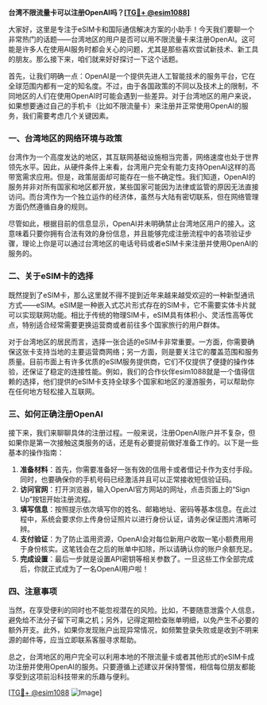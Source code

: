 **台湾不限流量卡可以注册OpenAI吗？[[TG💪+ @esim1088](https://t.me/s/esim1088)]**

大家好，这里是专注于eSIM卡和国际通信解决方案的小助手！今天我们要聊一个非常热门的话题——台湾地区的用户是否可以用不限流量卡来注册OpenAI。这可能是许多人在使用AI服务时都会关心的问题，尤其是那些喜欢尝试新技术、新工具的朋友。那么接下来，咱们就来好好探讨一下这个话题。

首先，让我们明确一点：OpenAI是一个提供先进人工智能技术的服务平台，它在全球范围内都有一定的知名度。不过，由于各国政策的不同以及技术上的限制，不同地区的人们在使用OpenAI时可能会遇到一些差异。对于台湾地区的用户来说，如果想要通过自己的手机卡（比如不限流量卡）来注册并正常使用OpenAI的服务，我们需要考虑几个关键因素。

### 一、台湾地区的网络环境与政策

台湾作为一个高度发达的地区，其互联网基础设施相当完善，网络速度也处于世界领先水平。因此，从硬件条件上来看，台湾用户完全有能力支持OpenAI这样的高带宽需求应用。但是，政策层面却可能存在一些不确定性。我们知道，OpenAI的服务并非对所有国家和地区都开放，某些国家可能因为法律或监管的原因无法直接访问。而台湾作为一个独立运作的经济体，虽然与大陆有密切联系，但在网络管理方面仍然遵循自身的规则。

尽管如此，根据目前的信息显示，OpenAI并未明确禁止台湾地区用户的接入。这意味着只要你拥有合法有效的身份信息，并且能够完成注册流程中的各项验证步骤，理论上你是可以通过台湾地区的电话号码或者eSIM卡来注册并使用OpenAI的服务的。

### 二、关于eSIM卡的选择

既然提到了eSIM卡，那么这里就不得不提到近年来越来越受欢迎的一种新型通讯方式——eSIM。eSIM是一种嵌入式芯片形式存在的SIM卡，它不需要实体卡片就可以实现联网功能。相比于传统的物理SIM卡，eSIM具有体积小、灵活性高等优点，特别适合经常需要更换运营商或者前往多个国家旅行的用户群体。

对于台湾地区的居民而言，选择一张合适的eSIM卡非常重要。一方面，你需要确保这张卡支持当地的主要运营商网络；另一方面，则是要关注它的覆盖范围和服务质量。目前市面上有许多优质的eSIM服务提供商，它们不仅提供了便捷的操作体验，还保证了稳定的连接性能。例如，我们的合作伙伴esim1088就是一个值得信赖的选择，他们提供的eSIM卡支持全球多个国家和地区的漫游服务，可以帮助你在任何地方轻松接入互联网。

### 三、如何正确注册OpenAI

接下来，我们来聊聊具体的注册过程。一般来说，注册OpenAI账户并不复杂，但如果你是第一次接触这类服务的话，还是有必要提前做好准备工作的。以下是一些基本的操作指南：

1. **准备材料**：首先，你需要准备好一张有效的信用卡或者借记卡作为支付手段。同时，也要确保你的手机号码已经激活并且可以正常接收短信验证码。
2. **访问官网**：打开浏览器，输入OpenAI官方网站的网址，点击页面上的“Sign Up”按钮开始注册流程。
3. **填写信息**：按照提示依次填写你的姓名、邮箱地址、密码等基本信息。在此过程中，系统会要求你上传身份证照片以进行身份认证，请务必保证图片清晰可辨。
4. **支付验证**：为了防止滥用资源，OpenAI会对每位新用户收取一笔小额费用用于身份核实。这笔钱会在之后的账单中扣除，所以请确认你的账户余额充足。
5. **完成设置**：最后一步就是设置API密钥等相关参数了。一旦这些工作全部完成后，你就正式成为了一名OpenAI用户啦！

### 四、注意事项

当然，在享受便利的同时也不能忽视潜在的风险。比如，不要随意泄露个人信息，避免给不法分子留下可乘之机；另外，记得定期检查账单明细，以免产生不必要的额外开支。此外，如果你发现账户出现异常情况，如频繁登录失败或是收到不明来源的邮件等，应当立即联系客服寻求帮助。

总之，台湾地区的用户完全可以利用本地的不限流量卡或者其他形式的eSIM卡成功注册并使用OpenAI的服务。只要遵循上述建议并保持警惕，相信每位朋友都能享受到这项前沿科技带来的乐趣与便利。

[[TG💪+ @esim1088](https://t.me/s/esim1088) ![Image](https://i.postimg.cc/4NQfJmqS/Snipaste-2025-05-13-00-14-12.png)]